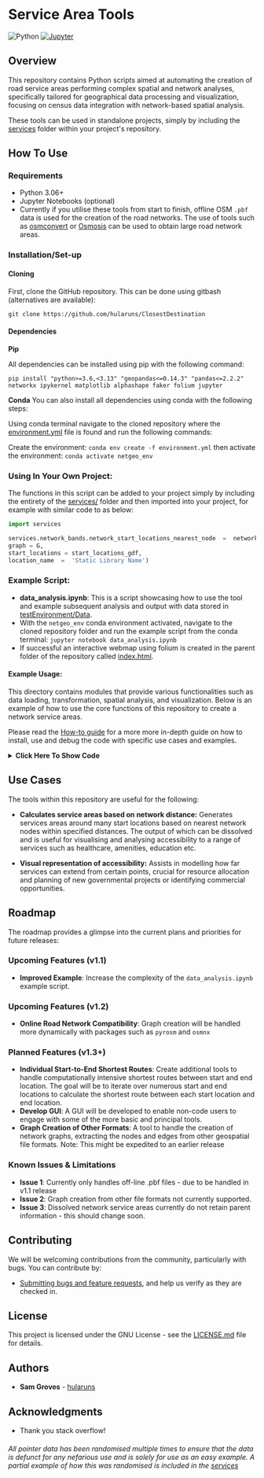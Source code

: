 # Service Area Tools
![Python](https://img.shields.io/badge/python-3.06+-blue.svg) 
[![Jupyter](https://img.shields.io/badge/Jupyter-launch%20notebook-orange?style=flat&logo=Jupyter)](data_analys.ipynb)
## Overview

This repository contains Python scripts aimed at automating the creation of road service areas 
 performing complex spatial and network analyses, specifically tailored for geographical data processing and visualization, focusing on census data integration with network-based spatial analysis.

These tools can be used in standalone projects, simply by including the [services](services/) folder within your project's repository.

## How To Use

### Requirements
- Python 3.06+
- Jupyter Notebooks (optional)
- Currently if you utilise these tools from start to finish, offline OSM `.pbf` data is used for the creation of the road networks. The use of tools such as [osmconvert](https://wiki.openstreetmap.org/wiki/Osmconvert) or [Osmosis](https://wiki.openstreetmap.org/wiki/Osmosis) can be used to obtain large road network areas.

### Installation/Set-up
#### Cloning
First, clone the GitHub repository. This can be done using gitbash (alternatives are available):

```gitbash
git clone https://github.com/hularuns/ClosestDestination
```
#### Dependencies
**Pip**

All dependencies can be installed using pip with the following command: 

 `pip install "python>=3.6,<3.13" "geopandas<=0.14.3" "pandas<=2.2.2" networkx ipykernel matplotlib alphashape faker folium jupyter`

**Conda**
You can also install all dependencies using conda with the following steps:

Using conda terminal navigate to the cloned repository where the [environment.yml](environment.yml) file is found  and run the following commands:

Create the environment: `conda env create -f environment.yml` then activate the environment: `conda activate netgeo_env`


### Using In Your Own Project:

The functions in this script can be added to your project simply by including the entirety of the [services/](services/) folder and then imported into your project, for example with similar code to as below:

```python
import services

services.network_bands.network_start_locations_nearest_node  =  network_bands.nearest_node_and_name(
graph = G, 
start_locations = start_locations_gdf, 
location_name  =  'Static Library Name')

```

### Example Script:

-  **data_analysis.ipynb**: This is a script showcasing how to use the tool and example subsequent analysis and output with data stored in [testEnvironment/Data](testEnvironment/Data). 
- With the `netgeo_env` conda environment activated, navigate to the cloned repository folder and run the example script from the conda terminal: ``jupyter notebook data_analysis.ipynb``
- If successful an interactive webmap using folium is created in the parent folder of the repository called [index.html](index.html).

#### Example Usage:

This directory contains modules that provide various functionalities such as data loading, transformation, spatial analysis, and visualization. Below is an example of how to use the core functions of this repository to create a network service areas.

Please read the [How-to guide](Documentation/how-to) for a more more in-depth guide on how to install, use and debug the code with specific use cases and examples.


<details>
<summary><b>Click Here To Show Code</b></summary>
  
```python
import  services.network_bands  as  network_bands

# Load the network graph
# Ensure all data is in same CRS as pbf (likely EPSG:4326)
file_path = '/path/to/city.osm.pbf'

G, nodes, edges = load_osm_network(file_path=file_path, network_type='driving', graph_type='networkx')


# Define start locations and distances for creating service areas
# Start locations are the location of each service, e.g. each library, hospital, supermarket.

#Example of GeoDataframe of start locations
print(start_locations_gdf)
| Static Library Name             |geometry                   |
|---------------------------------|---------------------------|
| Ardoyne Library                 | POINT (-5.97089 54.61635) |
| Ballyhackamore Library	  | POINT (-5.86641 54.59504) |
| Belfast Central Library	  | POINT (-5.93147 54.60270) |

# Obtain the nearest nodes on the Graph
start_locations_nearest_node  =  network_bands.nearest_node_and_name(
graph = G, 
start_locations = start_locations_gdf, 
location_name  =  'Static Library Name')

print(start_locations_nearest_node)
{'Ardoyne Library': {'nearest_node': 475085580}, 'Ballyhackamore Library': 
{'nearest_node': 73250694}, 'Belfast Central Library': {'nearest_node': 4513699587}}

# Generate service areas
## Define the distance bands in a list.
distances = [1000,2000,3000] # Distances in meters

## Create individual service area polygons for each start location and distance.
network_areas  =  network_bands.network_areas(nearest_node_dict = start_locations_nearest_node, 
                                              graph = G , #networkX graph
                                              search_distances = search_distances, 
                                              alpha_value=500, # Value for alpha shape
                                              weight  =  'length', # chooses shortest path based off length
                                              progress = True) # Prints ongoing progress

## Create tidy service area polygons by dissolving and differencing based on attributes.
network_service_areas  =  network_bands.network_service_areas(geodataframe=network_areas, #output of network_areas() or service areas gdf.
                                                              dissolve_cat = 'distance', # column to dissolve by
                                                              aggfunc = 'first', #geopandas aggregate arg
                                                              show_graph = True) #displays output

# Do subsequent analysis. See data_analysis.ipynb for an example.
```
</details>

## Use Cases
The tools within this repository are useful for the following:
-  **Calculates service areas based on network distance:** Generates services areas around many start locations based on nearest network nodes within specified distances. The output of which can be dissolved and is useful for visualising and analysing accessibility to a range of services such as healthcare, amenities, education etc.

-  **Visual representation of accessibility:** Assists in modelling how far services can extend from certain points, crucial for resource allocation and planning of new governmental projects or identifying commercial opportunities.


## Roadmap

The roadmap provides a glimpse into the current plans and priorities for future releases:

### Upcoming Features (v1.1)
- **Improved Example**: Increase the complexity of the `data_analysis.ipynb` example script.

### Upcoming Features (v1.2)

- **Online Road Network Compatibility**: Graph creation will be handled more dynamically with packages such as `pyrosm` and `osmnx`

### Planned Features (v1.3+)

- **Individual Start-to-End Shortest Routes**: Create additional tools to handle computationally intensive shortest routes between start and end location. The goal will be to iterate over numerous start and end locations to calculate the shortest route between each start location and end location.
- **Develop GUI**: A GUI will be developed to enable non-code users to engage with some of the more basic and principal tools.
- **Graph Creation of Other Formats**: A tool to handle the creation of network graphs, extracting the nodes and edges from other geospatial file formats. Note: This might be expedited to an earlier release


### Known Issues & Limitations

- **Issue 1**: Currently only handles off-line .pbf files - due to be handled in v1.1 release
- **Issue 2**: Graph creation from other file formats not currently supported.
- **Issue 3**: Dissolved network service areas currently do not retain parent information - this should change soon.

## Contributing

We will be welcoming contributions from the community, particularly with bugs. You can contribute by:

- [Submitting bugs and feature requests](https://github.com/username/project-name/issues), and help us verify as they are checked in.


## License

This project is licensed under the GNU License - see the [LICENSE.md](LICENSE) file for details.

## Authors

- **Sam Groves** - [hularuns](https://github.com/hularuns)

## Acknowledgments

- Thank you stack overflow!

###### All pointer data has been randomised multiple times to ensure that the data is defunct for any nefarious use and is solely for use as an easy example. A partial example of how this was randomised is included in the [services](services/randomise_data/randomise_data.py)
